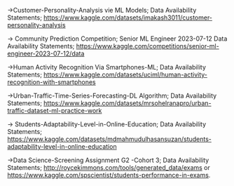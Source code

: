 ->Customer-Personality-Analysis vie ML Models;
  Data Availability Statements; https://www.kaggle.com/datasets/imakash3011/customer-personality-analysis
  
-> Community Prediction Competition; Senior ML Engineer 2023-07-12
   Data Availability Statements; https://www.kaggle.com/competitions/senior-ml-engineer-2023-07-12/data

->Human Activity Recognition Via Smartphones-ML;
  Data Availability Statements; https://www.kaggle.com/datasets/uciml/human-activity-recognition-with-smartphones
  
->Urban-Traffic-Time-Series-Forecasting-DL Algorithm;
  Data Availability Statements; https://www.kaggle.com/datasets/mrsohelranapro/urban-traffic-dataset-ml-practice-work

-> Students-Adaptability-Level-in-Online-Education;
   Data Availability Statements; https://www.kaggle.com/datasets/mdmahmudulhasansuzan/students-adaptability-level-in-online-education

->Data Science-Screening Assignment G2 -Cohort 3;
   Data Availability Statements; http://roycekimmons.com/tools/generated_data/exams or  https://www.kaggle.com/spscientist/students-performance-in-exams.
